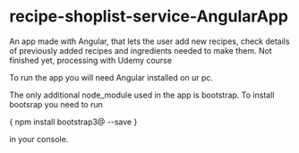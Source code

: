 # recipe-shoplist-service-AngularApp
An app made with Angular, that lets the user add new recipes, check details of previously added recipes and ingredients needed to make them. Not finished yet, processing with Udemy course

To run the app you will need Angular installed on ur pc.

The only additional node_module used in the app is bootstrap.
To install bootsrap you need to run

{ npm install bootstrap3@ --save }

in your console.
